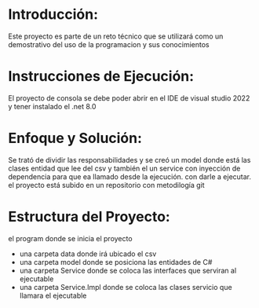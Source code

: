 # Introducción:
Este proyecto es parte de un reto técnico que se utilizará como un demostrativo del uso de la programacion y sus conocimientos

# Instrucciones de Ejecución:
El proyecto de consola se debe poder abrir en el IDE de visual studio 2022 y tener instalado el .net 8.0

# Enfoque y Solución:
Se trató de dividir las responsabilidades y se creó un model donde está las clases entidad que lee del csv y 
también el un service con inyección de dependencia para que ea llamado desde la ejecución. con darle a ejecutar.
el proyecto está subido en un repositorio con metodilogía git

# Estructura del Proyecto:
el program donde se inicia el proyecto
- una carpeta data donde irá  ubicado el csv
- una carpeta model donde se posiciona las entidades de C#
- una carpeta Service donde se coloca las interfaces que serviran al ejecutable
- una carpeta Service.Impl donde se coloca las clases servicio que llamara el ejecutable
